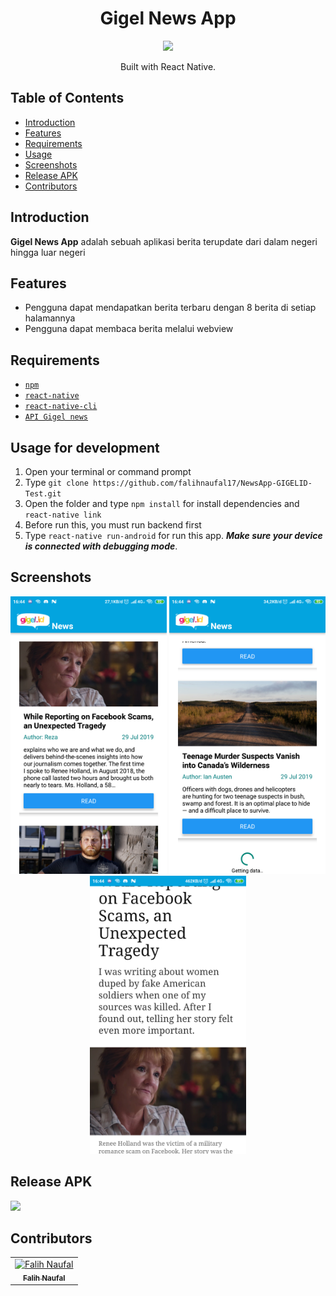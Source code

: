 <h1 align="center">Gigel News App</h1>
<p align="center">
  <img width="250" src="https://gigel.id/images/logo-gigel-beta.png"/>
</p>
<p align="center">
  Built with React Native.
</p>

## Table of Contents

- [Introduction](#introduction)
- [Features](#features)
- [Requirements](#requirements)
- [Usage](#usage-for-development)
- [Screenshots](#screenshots)
- [Release APK](#release-apk)
- [Contributors](#contributors)

## Introduction
<b>Gigel News App</b> adalah sebuah aplikasi berita terupdate dari dalam negeri hingga luar negeri

## Features
* Pengguna dapat mendapatkan berita terbaru dengan 8 berita di setiap halamannya
* Pengguna dapat membaca berita melalui webview

## Requirements
* [`npm`](https://www.npmjs.com/get-npm)
* [`react-native`](https://facebook.github.io/react-native/docs/getting-started)
* [`react-native-cli`](https://facebook.github.io/react-native/docs/getting-started)
* [`API Gigel news`](https://api.gigel.co.id/api/v1/test/react-native)

## Usage for development
1. Open your terminal or command prompt
2. Type `git clone https://github.com/falihnaufal17/NewsApp-GIGELID-Test.git`
3. Open the folder and type `npm install` for install dependencies and `react-native link`
4. Before run this, you must run backend first
5. Type `react-native run-android` for run this app. ***Make sure your device is connected with debugging mode***.

## Screenshots
<div align="center">
    <img width="250" src="./src/assets/screenshots/Screenshot_2019-09-18-16-44-05-829_com.newsapp.png">    
    <img width="250" src="./src/assets/screenshots/Screenshot_2019-09-18-16-44-08-515_com.newsapp.png">
    <img width="250" src="./src/assets/screenshots/Screenshot_2019-09-18-16-44-17-426_com.newsapp.png">
</div>

## Release APK
<a href="https://drive.google.com/file/d/1jWHUHV7qdfgs0uS84WDdt39KW8udn4Vj/view?usp=sharing">
  <img src="https://img.shields.io/badge/Download%20on%20the-Google%20Drive-blue.svg?style=popout&logo=google-drive"/>
</a>

## Contributors
<center>
  <table>
    <tr>
      <td align="center">
        <a href="https://github.com/falihnaufal17">
          <img width="100" src="./src/assets/IMG_20190526_225658_674.jpg" alt="Falih Naufal"><br/>
          <sub><b>Falih Naufal</b></sub>
        </a>
      </td>
    </tr>
  </table>
</center>
